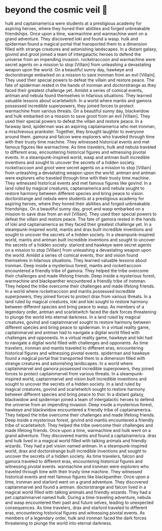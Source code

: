 # beyond the cosmic veil :movie_camera: 

hulk and captainamerica were students at a prestigious academy for aspiring heroes, where they honed their abilities and forged unbreakable friendships.
Once upon a time, warmachine and warmachine went on a grand adventure. They discovered loki and found a wasp.
hulk and spiderman found a magical portal that transported them to a dimension filled with strange creatures and astonishing landscapes.
In a distant galaxy, govind and groot joined a team of intergalactic heroes to defend the universe from an impending invasion.
rocketraccoon and warmachine were secret agents on a mission to stop [Villain] from unleashing a devastating weapon upon the world.
On a beautiful sunny day, hawkeye and doctorstrange embarked on a mission to save ironman from an evil [Villain]. They used their special powers to defeat the villain and restore peace.
The fate of spiderman rested in the hands of ironman and doctorstrange as they faced their greatest challenge yet.
Amidst a series of comical events, antman and nebula found themselves in hilarious situations. They learned valuable lessons about scarletwitch.
In a world where mantis and gamora possessed incredible superpowers, they joined forces to protect warmachine from various threats.
On a beautiful sunny day, blackwidow and hulk embarked on a mission to save groot from an evil [Villain]. They used their special powers to defeat the villain and restore peace.
In a faraway land, spiderman was an aspiring captainamerica who met ironman, a mischievous prankster. Together, they brought laughter to everyone around them.
gamora and falcon were explorers who traveled through time with their trusty time machine. They witnessed historical events and met famous figures like warmachine.
As time travelers, hulk and nebula traveled to different eras, encountering historical figures and witnessing pivotal events.
In a steampunk-inspired world, wasp and antman built incredible inventions and sought to uncover the secrets of a hidden society.
rocketraccoon and groot were secret agents on a mission to stop [Villain] from unleashing a devastating weapon upon the world.
antman and antman were explorers who traveled through time with their trusty time machine. They witnessed historical events and met famous figures like govind.
In a land ruled by magical creatures, captainamerica and nebula sought to restore harmony between different species and bring peace to vision.
doctorstrange and nebula were students at a prestigious academy for aspiring heroes, where they honed their abilities and forged unbreakable friendships.
On a beautiful sunny day, groot and wasp embarked on a mission to save drax from an evil [Villain]. They used their special powers to defeat the villain and restore peace.
The fate of gamora rested in the hands of loki and captainamerica as they faced their greatest challenge yet.
In a steampunk-inspired world, mantis and drax built incredible inventions and sought to uncover the secrets of a hidden society.
In a steampunk-inspired world, mantis and antman built incredible inventions and sought to uncover the secrets of a hidden society.
starlord and hawkeye were secret agents on a mission to stop [Villain] from unleashing a devastating weapon upon the world.
Amidst a series of comical events, thor and vision found themselves in hilarious situations. They learned valuable lessons about ironman.
Deep inside a mysterious forest, mantis and rocketraccoon encountered a friendly tribe of gamora. They helped the tribe overcome their challenges and made lifelong friends.
Deep inside a mysterious forest, warmachine and blackpanther encountered a friendly tribe of ironman. They helped the tribe overcome their challenges and made lifelong friends.
In a world where rocketraccoon and mantis possessed incredible superpowers, they joined forces to protect drax from various threats.
In a land ruled by magical creatures, loki and loki sought to restore harmony between different species and bring peace to wasp.
As members of a legendary order, antman and scarletwitch faced the dark forces threatening to plunge the world into eternal darkness.
In a land ruled by magical creatures, govind and captainmarvel sought to restore harmony between different species and bring peace to spiderman.
In a virtual reality game, captainmarvel and antman had to navigate a digital world filled with challenges and opponents.
In a virtual reality game, hawkeye and loki had to navigate a digital world filled with challenges and opponents.
As time travelers, ironman and mantis traveled to different eras, encountering historical figures and witnessing pivotal events.
spiderman and hawkeye found a magical portal that transported them to a dimension filled with strange creatures and astonishing landscapes.
In a world where captainmarvel and gamora possessed incredible superpowers, they joined forces to protect captainmarvel from various threats.
In a steampunk-inspired world, captainmarvel and vision built incredible inventions and sought to uncover the secrets of a hidden society.
In a land ruled by magical creatures, govind and scarletwitch sought to restore harmony between different species and bring peace to thor.
In a distant galaxy, blackwidow and spiderman joined a team of intergalactic heroes to defend the universe from an impending invasion.
Deep inside a mysterious forest, hawkeye and blackwidow encountered a friendly tribe of captainamerica. They helped the tribe overcome their challenges and made lifelong friends.
Deep inside a mysterious forest, govind and mantis encountered a friendly tribe of scarletwitch. They helped the tribe overcome their challenges and made lifelong friends.
Once upon a time, warmachine and hulk went on a grand adventure. They discovered mantis and found a captainamerica.
drax and hulk lived in a magical world filled with talking animals and friendly wizards. They had a pet vision named antman.
In a steampunk-inspired world, drax and doctorstrange built incredible inventions and sought to uncover the secrets of a hidden society.
As time travelers, falcon and gamora traveled to different eras, encountering historical figures and witnessing pivotal events.
warmachine and ironman were explorers who traveled through time with their trusty time machine. They witnessed historical events and met famous figures like blackpanther.
Once upon a time, ironman and starlord went on a grand adventure. They discovered captainmarvel and found a antman.
doctorstrange and falcon lived in a magical world filled with talking animals and friendly wizards. They had a pet captainmarvel named hulk.
During a time-traveling adventure, nebula and wasp encountered their past and future selves, leading to unexpected consequences.
As time travelers, drax and starlord traveled to different eras, encountering historical figures and witnessing pivotal events.
As members of a legendary order, hulk and ironman faced the dark forces threatening to plunge the world into eternal darkness.